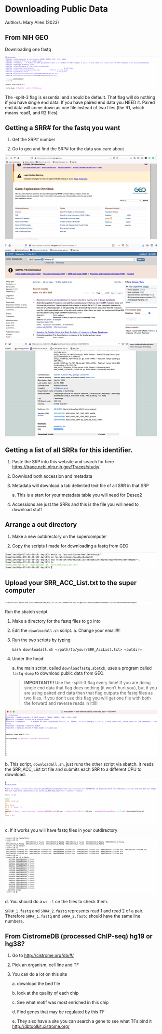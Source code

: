 # Downloading Public Data

Authors: Mary Allen (2023)

## From NIH GEO

Downloading one fastq

![NCBI download](md_images/downloading_data_image1.png)

The -split-3 flag is essential and should be default. That flag will do nothing if you have single end data. If you have paired end data you NEED it. Paired end data will come down as one file instead of two files (the R1, which means read1, and R2 files) 

## Getting a SRR# for the fastq you want

1. Get the SRP# number 

2. Go to geo and find the SRP# for the data you care about

![SRP download B](md_images/downloading_data_image3.png)

![SRP download A](md_images/downloading_data_image2.png)

![SRP download B](md_images/downloading_data_image5.png)



## Getting a list of all SRRs for this identifier.

1. Paste the SRP into this website and search for here https://trace.ncbi.nlm.nih.gov/Traces/study/

2. Download both accession and metadata

3. Metadata will download a tab delimited text file of all SRR in that SRP

   a. This is a start for your metadata table you will need for Deseq2

4. Accessions are just the SRRs and this is the file you will need to download stuff

## Arrange a out directory

1. Make a new outdirectory on the supercomputer

2. Copy the scripts I made for downloading a fastq from GEO

![SRP download C](md_images/downloading_data_image4.png)

## Upload your SRR_ACC_List.txt to the super computer

![SRP Acc List](md_images/downloading_data_image7.png)

Run the sbatch script 
1. Make a directory for the fastq files to go into
2. Edit the `downloadall.sh` script. 
   a. Change your email!!!!
3. Run the two scripts by typing 

   `bash downloadall.sh </path/to/your/SRR_AccList.txt> <outdir>`

4. Under the hood 

   a. the main script, called `downloadfastq.sbatch`, uses a program called `fastq-dump` to download public data from GEO. 

   > **IMPORTANT!!!** Use the -split-3 flag every time! If you are doing single end data that flag does nothing (it won’t hurt you), but if you are using paired end data then that flag outputs the fastq files as two files. If you don’t use this flag you will get one file with both the forward and reverse reads in it!!!!

![Fastq-dump](md_images/downloading_data_image9.png)


   b. This script, `downloadall.sh`, just runs the other script via sbatch. It reads the SRR_ACC_List.txt file and submits each SRR to a different CPU to download. 

![SRP download C](md_images/downloading_data_image8.png)


   c. If it works you will have fastq files in your outdirectory

![SRP download C](md_images/downloading_data_image10.png)


   d. You should do a `wc -l` on the files to check them. 

`SRR#_1.fastq` and `SRR#_2.fastq` represents read 1 and read 2 of a pair. Therefore `SRR#_1.fastq` and `SRR#_2.fastq` should have the same line numbers. 

## From CistromeDB (processed ChIP-seq) hg19 or hg38?

1. Go to http://cistrome.org/db/#/

2. Pick an organism, cell line and TF

3. You can do a lot on this site

   a. download the bed file

   b. look at the quality of each chip

   c. See what motif was most enriched in this chip

   d. Find genes that may be regulated by this TF

   e. They also have a site you can search a gene to see what TFs bind it
http://dbtoolkit.cistrome.org/